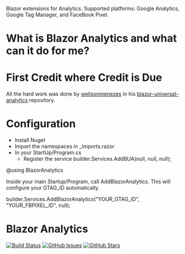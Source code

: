 Blazor extensions for Analytics. 
Supported platforms: Google Analytics, Google Tag Manager, and FaceBook Pixel.


# What is Blazor Analytics and what can it do for me?

# First Credit where Credit is Due
All the hard work was done by [welisonmenezes](https://github.com/welisonmenezes) in his [blazor-universal-analytics](https://github.com/welisonmenezes/blazor-universal-analytics) repository. 


# Configuration 
* Install Nuget
* Import the namespaces in _Imports.razor
* In your StartUp/Program.cs
  * Register the service builder.Services.AddBUA(null, null, null);

  
@using BlazorAnalytics



Inside your main Startup/Program, call AddBlazorAnalytics. This will configure your GTAG_ID automatically.


   builder.Services.AddBlazorAnalytics("YOUR_GTAG_ID", "YOUR_FBPIXEL_ID", null);


# Blazor Analytics
[![Build Status](https://VeXHarbinger.visualstudio.com/BlazorAnalytics/_apis/build/status/VeXHarbinger.BlazorAnalytics?branchName=master)](https://VeXHarbinger.visualstudio.com/BlazorAnalytics/_build/latest?definitionId=1&branchName=master)
[![GitHub Issues](https://img.shields.io/github/issues/VeXHarbinger/BlazorAnalytics.svg)](https://github.com/VeXHarbinger/BlazorAnalytics/issues)
[![GitHub Stars](https://img.shields.io/github/stars/VeXHarbinger/BlazorAnalytics.svg)](https://github.com/VeXHarbinger/BlazorAnalytics/stargazers)
